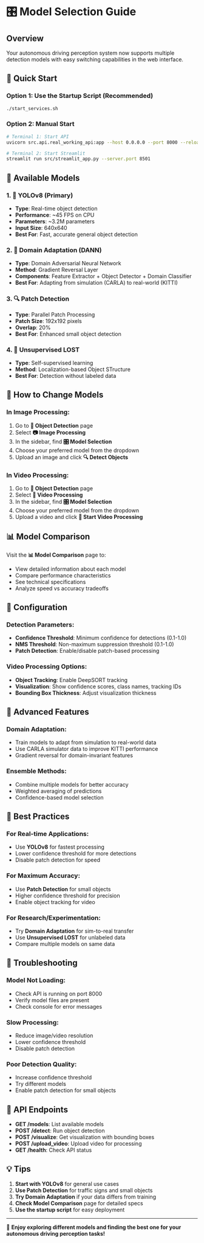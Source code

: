 # 🎛️ Model Selection Guide

## Overview
Your autonomous driving perception system now supports multiple detection models with easy switching capabilities in the web interface.

## 🚀 Quick Start

### Option 1: Use the Startup Script (Recommended)
```bash
./start_services.sh
```

### Option 2: Manual Start
```bash
# Terminal 1: Start API
uvicorn src.api.real_working_api:app --host 0.0.0.0 --port 8000 --reload

# Terminal 2: Start Streamlit
streamlit run src/streamlit_app.py --server.port 8501
```

## 🎯 Available Models

### 1. 🤖 YOLOv8 (Primary)
- **Type**: Real-time object detection
- **Performance**: ~45 FPS on CPU
- **Parameters**: ~3.2M parameters
- **Input Size**: 640x640
- **Best For**: Fast, accurate general object detection

### 2. 🔄 Domain Adaptation (DANN)
- **Type**: Domain Adversarial Neural Network
- **Method**: Gradient Reversal Layer
- **Components**: Feature Extractor + Object Detector + Domain Classifier
- **Best For**: Adapting from simulation (CARLA) to real-world (KITTI)

### 3. 🔍 Patch Detection
- **Type**: Parallel Patch Processing
- **Patch Size**: 192x192 pixels
- **Overlap**: 20%
- **Best For**: Enhanced small object detection

### 4. 🎯 Unsupervised LOST
- **Type**: Self-supervised learning
- **Method**: Localization-based Object STructure
- **Best For**: Detection without labeled data

## 🎨 How to Change Models

### In Image Processing:
1. Go to **🎯 Object Detection** page
2. Select **📷 Image Processing**
3. In the sidebar, find **🎛️ Model Selection**
4. Choose your preferred model from the dropdown
5. Upload an image and click **🔍 Detect Objects**

### In Video Processing:
1. Go to **🎯 Object Detection** page
2. Select **🎥 Video Processing**
3. In the sidebar, find **🎛️ Model Selection**
4. Choose your preferred model from the dropdown
5. Upload a video and click **🚀 Start Video Processing**

## 📊 Model Comparison

Visit the **📊 Model Comparison** page to:
- View detailed information about each model
- Compare performance characteristics
- See technical specifications
- Analyze speed vs accuracy tradeoffs

## 🔧 Configuration

### Detection Parameters:
- **Confidence Threshold**: Minimum confidence for detections (0.1-1.0)
- **NMS Threshold**: Non-maximum suppression threshold (0.1-1.0)
- **Patch Detection**: Enable/disable patch-based processing

### Video Processing Options:
- **Object Tracking**: Enable DeepSORT tracking
- **Visualization**: Show confidence scores, class names, tracking IDs
- **Bounding Box Thickness**: Adjust visualization thickness

## 🌟 Advanced Features

### Domain Adaptation:
- Train models to adapt from simulation to real-world data
- Use CARLA simulator data to improve KITTI performance
- Gradient reversal for domain-invariant features

### Ensemble Methods:
- Combine multiple models for better accuracy
- Weighted averaging of predictions
- Confidence-based model selection

## 🎯 Best Practices

### For Real-time Applications:
- Use **YOLOv8** for fastest processing
- Lower confidence threshold for more detections
- Disable patch detection for speed

### For Maximum Accuracy:
- Use **Patch Detection** for small objects
- Higher confidence threshold for precision
- Enable object tracking for video

### For Research/Experimentation:
- Try **Domain Adaptation** for sim-to-real transfer
- Use **Unsupervised LOST** for unlabeled data
- Compare multiple models on same data

## 🚨 Troubleshooting

### Model Not Loading:
- Check API is running on port 8000
- Verify model files are present
- Check console for error messages

### Slow Processing:
- Reduce image/video resolution
- Lower confidence threshold
- Disable patch detection

### Poor Detection Quality:
- Increase confidence threshold
- Try different models
- Enable patch detection for small objects

## 🔗 API Endpoints

- **GET /models**: List available models
- **POST /detect**: Run object detection
- **POST /visualize**: Get visualization with bounding boxes
- **POST /upload_video**: Upload video for processing
- **GET /health**: Check API status

## 💡 Tips

1. **Start with YOLOv8** for general use cases
2. **Use Patch Detection** for traffic signs and small objects
3. **Try Domain Adaptation** if your data differs from training
4. **Check Model Comparison** page for detailed specs
5. **Use the startup script** for easy deployment

---

🎉 **Enjoy exploring different models and finding the best one for your autonomous driving perception tasks!** 